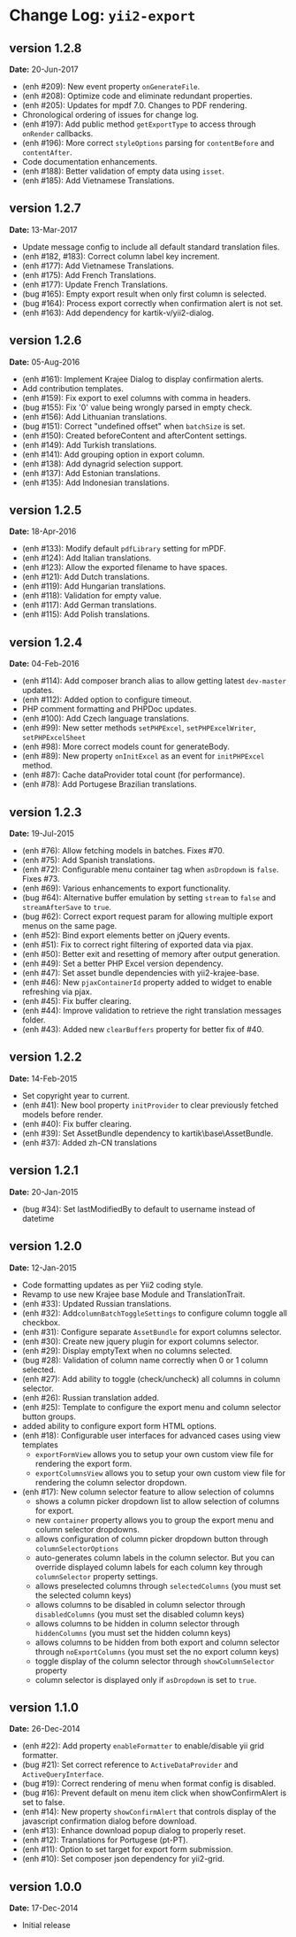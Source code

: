 Change Log: `yii2-export`
=========================

## version 1.2.8

**Date:** 20-Jun-2017

- (enh #209): New event property `onGenerateFile`.
- (enh #208): Optimize code and eliminate redundant properties.
- (enh #205): Updates for mpdf 7.0. Changes to PDF rendering.
- Chronological ordering of issues for change log.
- (enh #197): Add public method `getExportType` to access through `onRender` callbacks. 
- (enh #196): More correct `styleOptions` parsing for `contentBefore` and `contentAfter`. 
- Code documentation enhancements.
- (enh #188): Better validation of empty data using `isset`.
- (enh #185): Add Vietnamese Translations.

## version 1.2.7

**Date:** 13-Mar-2017

- Update message config to include all default standard translation files.
- (enh #182, #183): Correct column label key increment.
- (enh #177): Add Vietnamese Translations.
- (enh #175): Add French Translations.
- (enh #177): Update French Translations.
- (bug #165): Empty export result when only first column is selected.
- (bug #164): Process export correctly when confirmation alert is not set.
- (enh #163): Add dependency for kartik-v/yii2-dialog.

## version 1.2.6

**Date:** 05-Aug-2016

- (enh #161): Implement Krajee Dialog to display confirmation alerts.
- Add contribution templates.
- (enh #159): Fix export to exel columns with comma in headers.
- (bug #155): Fix '0' value being wrongly parsed in empty check.
- (enh #156): Add Lithuanian translations.
- (bug #151): Correct "undefined offset" when `batchSize` is set.
- (enh #150): Created beforeContent and afterContent settings.
- (enh #149): Add Turkish translations.
- (enh #141): Add grouping option in export column.
- (enh #138): Add dynagrid selection support.
- (enh #137): Add Estonian translations.
- (enh #135): Add Indonesian translations.

## version 1.2.5

**Date:** 18-Apr-2016

- (enh #133): Modify default `pdfLibrary` setting for mPDF.
- (enh #124): Add Italian translations.
- (enh #123): Allow the exported filename to have spaces.
- (enh #121): Add Dutch translations.
- (enh #119): Add Hungarian translations.
- (enh #118): Validation for empty value.
- (enh #117): Add German translations.
- (enh #115): Add Polish translations.

## version 1.2.4

**Date:** 04-Feb-2016

- (enh #114): Add composer branch alias to allow getting latest `dev-master` updates.
- (enh #112): Added option to configure timeout.
- PHP comment formatting and PHPDoc updates.
- (enh #100): Add Czech language translations.
- (enh #99): New setter methods `setPHPExcel`, `setPHPExcelWriter`, `setPHPExcelSheet`
- (enh #98): More correct models count for generateBody.
- (enh #89): New property `onInitExcel` as an event for `initPHPExcel` method.
- (enh #87): Cache dataProvider total count (for performance).
- (enh #78): Add Portugese Brazilian translations.

## version 1.2.3

**Date:** 19-Jul-2015

- (enh #76): Allow fetching models in batches. Fixes #70.
- (enh #75): Add Spanish translations.
- (enh #72): Configurable menu container tag when `asDropdown` is `false`. Fixes #73.
- (enh #69): Various enhancements to export functionality.
- (bug #64): Alternative buffer emulation by setting `stream` to `false` and `streamAfterSave` to `true`.
- (bug #62): Correct export request param for allowing multiple export menus on the same page.
- (enh #52): Bind export elements better on jQuery events.
- (enh #51): Fix to correct right filtering of exported data via pjax.
- (enh #50): Better exit and resetting of memory after output generation.
- (enh #49): Set a better PHP Excel version dependency.
- (enh #47): Set asset bundle dependencies with yii2-krajee-base.
- (enh #46): New `pjaxContainerId` property added to widget to enable refreshing via pjax.
- (enh #45): Fix buffer clearing.
- (enh #44): Improve validation to retrieve the right translation messages folder.
- (enh #43): Added new `clearBuffers` property for better fix of #40.

## version 1.2.2

**Date:** 14-Feb-2015

- Set copyright year to current.
- (enh #41): New bool property `initProvider` to clear previously fetched models before render.
- (enh #40): Fix buffer clearing.
- (enh #39): Set AssetBundle dependency to kartik\base\AssetBundle.
- (enh #37): Added zh-CN translations

## version 1.2.1

**Date:** 20-Jan-2015

- (bug #34): Set lastModifiedBy to default to username instead of datetime 

## version 1.2.0

**Date:** 12-Jan-2015

- Code formatting updates as per Yii2 coding style.
- Revamp to use new Krajee base Module and TranslationTrait.
- (enh #33): Updated Russian translations.
- (enh #32): Add`columnBatchToggleSettings` to configure column toggle all checkbox.
- (enh #31): Configure separate `AssetBundle` for export columns selector.
- (enh #30): Create new jquery plugin for export columns selector.
- (enh #29): Display emptyText when no columns selected.
- (bug #28): Validation of column name correctly when 0 or 1 column selected.
- (enh #27): Add ability to toggle (check/uncheck) all columns in column selector.
- (enh #26): Russian translation added.
- (enh #25): Template to configure the export menu and column selector button groups.
- added ability to configure export form HTML options.
- (enh #18): Configurable user interfaces for advanced cases using view templates
    - `exportFormView` allows you to setup your own custom view file for rendering the export form.
    - `exportColumnsView` allows you to setup your own custom view file for rendering the column selector dropdown.
- (enh #17): New column selector feature to allow selection of columns
    - shows a column picker dropdown list to allow selection of columns for export.
    - new `container` property allows you to group the export menu and column selector dropdowns.
    - allows configuration of column picker dropdown button through `columnSelectorOptions`
    - auto-generates column labels in the column selector. But you can override displayed column labels for each column key through `columnSelector` property settings.
    - allows preselected columns through `selectedColumns` (you must set the selected column keys)
    - allows columns to be disabled in column selector through `disabledColumns` (you must set the disabled column keys)
    - allows columns to be hidden in column selector through `hiddenColumns` (you must set the hidden column keys)
    - allows columns to be hidden from both export and column selector through `noExportColumns` (you must set the no export column keys)
    - toggle display of the column selector through `showColumnSelector` property
    - column selector is displayed only if `asDropdown` is set to `true`.

## version 1.1.0

**Date:** 26-Dec-2014

- (enh #22): Add property `enableFormatter` to enable/disable yii grid formatter.
- (bug #21): Set correct reference to `ActiveDataProvider` and `ActiveQueryInterface`.
- (bug #19): Correct rendering of menu when format config is disabled.
- (bug #16): Prevent default on menu item click when showConfirmAlert is set to false.
- (enh #14): New property `showConfirmAlert` that controls display of the javascript confirmation dialog before download.
- (enh #13): Enhance download popup dialog to properly reset.
- (enh #12): Translations for Portugese (pt-PT).
- (enh #11): Option to set target for export form submission.
- (enh #10): Set composer json dependency for yii2-grid.

## version 1.0.0

**Date:** 17-Dec-2014

- Initial release
